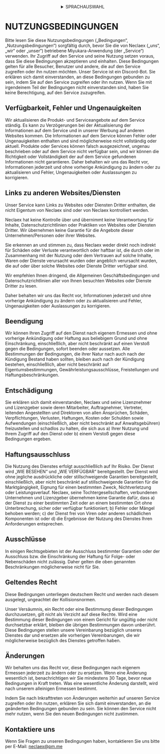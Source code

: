 <html>
    <body>
        <details align="center">
            <summary>SPRACHAUSWAHL</summary>
            <p align="center">
                <a href="https://github.com/Neclaex/miyukara-docs/TOS.html" style="padding: 10px"> <img src="https://github.com/Neclaex/miyukara-docs/img/usa.svg"> English </a>
                <a style="padding: 10px"> <img src="https://github.com/Neclaex/miyukara-docs/img/deu.svg"> Deutsch </a>
            </p>
        </details>
    </body>
</html>

# NUTZUNGSBEDINGUNGEN
Bitte lesen Sie diese Nutzungsbedingungen („Bedingungen“, „Nutzungsbedingungen“) sorgfältig durch, bevor Sie die von Neclaex („uns“, „wir“ oder „unser“) betriebene Miyukara-Anwendung (der „Service“) verwenden.
Ihr Zugriff auf den Service und seine Nutzung setzen voraus, dass Sie diese Bedingungen akzeptieren und einhalten. Diese Bedingungen gelten für alle Besucher, Benutzer und andere, die auf den Service zugreifen oder ihn nutzen möchten. Unser Service ist ein Discord-Bot.
Sie erklären sich damit einverstanden, an diese Bedingungen gebunden zu sein, indem Sie auf den Service zugreifen oder ihn nutzen. Wenn Sie mit irgendeinem Teil der Bedingungen nicht einverstanden sind, haben Sie keine Berechtigung, auf den Service zuzugreifen.

## Verfügbarkeit, Fehler und Ungenauigkeiten
Wir aktualisieren die Produkt- und Serviceangebote auf dem Service ständig. Es kann zu Verzögerungen bei der Aktualisierung der Informationen auf dem Service und in unserer Werbung auf anderen Websites kommen. Die Informationen auf dem Service können Fehler oder Ungenauigkeiten enthalten und sind möglicherweise nicht vollständig oder aktuell. Produkte oder Services können falsch ausgezeichnet, ungenau beschrieben oder auf dem Service nicht verfügbar sein, und wir können die Richtigkeit oder Vollständigkeit der auf dem Service gefundenen Informationen nicht garantieren.
Daher behalten wir uns das Recht vor, Informationen jederzeit und ohne vorherige Ankündigung zu ändern oder zu aktualisieren und Fehler, Ungenauigkeiten oder Auslassungen zu korrigieren.

## Links zu anderen Websites/Diensten
Unser Service kann Links zu Websites oder Diensten Dritter enthalten, die nicht Eigentum von Neclaex sind oder von Neclaex kontrolliert werden.

Neclaex hat keine Kontrolle über und übernimmt keine Verantwortung für Inhalte, Datenschutzrichtlinien oder Praktiken von Websites oder Diensten Dritter. Wir übernehmen keine Garantie für die Angebote dieser Unternehmen/Personen oder ihrer Websites.

Sie erkennen an und stimmen zu, dass Neclaex weder direkt noch indirekt für Schäden oder Verluste verantwortlich oder haftbar ist, die durch oder im Zusammenhang mit der Nutzung oder dem Vertrauen auf solche Inhalte, Waren oder Dienste verursacht wurden oder angeblich verursacht wurden, die auf oder über solche Websites oder Dienste Dritter verfügbar sind.

Wir empfehlen Ihnen dringend, die Allgemeinen Geschäftsbedingungen und Datenschutzrichtlinien aller von Ihnen besuchten Websites oder Dienste Dritter zu lesen.

Daher behalten wir uns das Recht vor, Informationen jederzeit und ohne vorherige Ankündigung zu ändern oder zu aktualisieren und Fehler, Ungenauigkeiten oder Auslassungen zu korrigieren.

## Beendigung
Wir können Ihren Zugriff auf den Dienst nach eigenem Ermessen und ohne vorherige Ankündigung oder Haftung aus beliebigem Grund und ohne Einschränkung, einschließlich, aber nicht beschränkt auf einen Verstoß gegen die Bedingungen, sofort beenden oder aussetzen.
Alle Bestimmungen der Bedingungen, die ihrer Natur nach auch nach der Kündigung Bestand haben sollten, bleiben auch nach der Kündigung bestehen, einschließlich, aber nicht beschränkt auf Eigentumsbestimmungen, Gewährleistungsausschlüsse, Freistellungen und Haftungsbeschränkungen.

## Entschädigung
Sie erklären sich damit einverstanden, Neclaex und seine Lizenznehmer und Lizenzgeber sowie deren Mitarbeiter, Auftragnehmer, Vertreter, leitenden Angestellten und Direktoren von allen Ansprüchen, Schäden, Verpflichtungen, Verlusten, Haftungen, Kosten oder Schulden sowie Aufwendungen (einschließlich, aber nicht beschränkt auf Anwaltsgebühren) freizustellen und schadlos zu halten, die sich aus a) Ihrer Nutzung und Ihrem Zugriff auf den Dienst oder b) einem Verstoß gegen diese Bedingungen ergeben.

## Haftungsausschluss
Die Nutzung des Dienstes erfolgt ausschließlich auf Ihr Risiko. Der Dienst wird „WIE BESEHEN“ und „WIE VERFÜGBAR“ bereitgestellt. Der Dienst wird ohne jegliche ausdrückliche oder stillschweigende Garantien bereitgestellt, einschließlich, aber nicht beschränkt auf stillschweigende Garantien für die Marktgängigkeit, Eignung für einen bestimmten Zweck, Nichtverletzung oder Leistungsverlauf.
Neclaex, seine Tochtergesellschaften, verbundenen Unternehmen und Lizenzgeber übernehmen keine Garantie dafür, dass a) der Dienst zu einer bestimmten Zeit oder an einem bestimmten Ort ohne Unterbrechung, sicher oder verfügbar funktioniert; b) Fehler oder Mängel behoben werden; c) der Dienst frei von Viren oder anderen schädlichen Komponenten ist oder d) die Ergebnisse der Nutzung des Dienstes Ihren Anforderungen entsprechen.

## Ausschlüsse
In einigen Rechtsgebieten ist der Ausschluss bestimmter Garantien oder der Ausschluss bzw. die Einschränkung der Haftung für Folge- oder Nebenschäden nicht zulässig. Daher gelten die oben genannten Beschränkungen möglicherweise nicht für Sie.

## Geltendes Recht
Diese Bedingungen unterliegen deutschem Recht und werden nach diesem ausgelegt, ungeachtet der Kollisionsnormen.

Unser Versäumnis, ein Recht oder eine Bestimmung dieser Bedingungen durchzusetzen, gilt nicht als Verzicht auf diese Rechte. Wird eine Bestimmung dieser Bedingungen von einem Gericht für ungültig oder nicht durchsetzbar erklärt, bleiben die übrigen Bestimmungen davon unberührt. Diese Bedingungen stellen unsere Vereinbarung bezüglich unseres Dienstes dar und ersetzen alle vorherigen Vereinbarungen, die wir möglicherweise bezüglich des Dienstes getroffen haben.

## Änderungen
Wir behalten uns das Recht vor, diese Bedingungen nach eigenem Ermessen jederzeit zu ändern oder zu ersetzen. Wenn eine Änderung wesentlich ist, benachrichtigen wir Sie mindestens 30 Tage, bevor neue Bedingungen in Kraft treten. Was eine wesentliche Änderung darstellt, wird nach unserem alleinigen Ermessen bestimmt.

Indem Sie nach Inkrafttreten von Änderungen weiterhin auf unseren Service zugreifen oder ihn nutzen, erklären Sie sich damit einverstanden, an die geänderten Bedingungen gebunden zu sein. Sie können den Service nicht mehr nutzen, wenn Sie den neuen Bedingungen nicht zustimmen.

## Kontaktiere uns
Wenn Sie Fragen zu unseren Bedingungen haben, kontaktieren Sie uns bitte per E-Mail: [neclaex@pm.me](mailto:neclaex@pm.me)